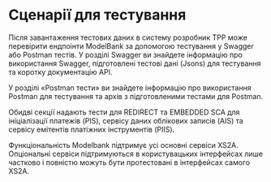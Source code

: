 # Сценарії для тестування

Після завантаження тестових даних в систему розробник TPP може перевірити ендпоінти ModelBank за допомогою тестування у Swagger або Postman тестів. У розділі Swagger ви знайдете інформацію про використання Swagger, підготовлені тестові дані (Jsons) для тестування та коротку документацію API.

У розділі «Postman тести» ви знайдете інформацію про використання Postman для тестування та архів з підготовленими тестами для Postman.

Обидві секції надають тести для REDIRECT та EMBEDDED SCA для ініціалізації платежів (PIS), сервісу даних облікових записів (AIS) та сервісу емітентів платіжних інструментів (PIIS).

Функціональність Modelbank підтримує усі основні сервіси XS2A.
Опціональні сервіси підтримуються в користувацьких інтерфейсах лише частково і повністю можуть бути протестовані в інтерфейсах самого XS2A.
